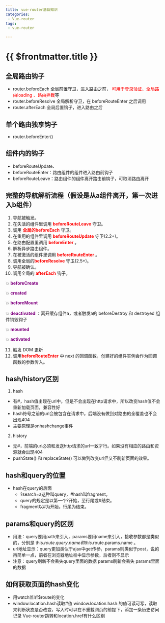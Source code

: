 ```yaml
---
title: vue-router基础知识
categories:
 - Vue-router
tags:
 - vue-router

---
```

# {{ $frontmatter.title }}
## 全局路由钩子
- router.beforeEach 全局前置守卫，进入路由之前，<font color= red> 可用于登录验证、全局路由loading 、路由拦截</font>等
- router.beforeResolve 全局解析守卫，在 beforeRouteEnter 之后调用
- router.afterEach 全局后置钩子，进入路由之后

## 单个路由独享钩子
- router.beforeEnter()

## 组件内的钩子
- beforeRouteUpdate、
- beforeRouteEnter：路由组件的组件进入路由前钩子
- beforeRouteLeave：路由组件的组件离开路由前钩子，可取消路由离开

## 完整的导航解析流程（假设是从a组件离开，第一次进入b组件）

1. 导航被触发。
2. 在失活的组件里调用 <font color= red>**beforeRouteLeave** </font> 守卫。
3. 调用 <font color= red>**全局的beforeEach** </font> 守卫。
4. 在重用的组件里调用 <font color= red>**beforeRouteUpdate** </font> 守卫(2.2+)。
5. 在路由配置里调用 <font color= red>**beforeEnter** </font>。
6. 解析异步路由组件。
7. 在被激活的组件里调用 <font color= red>**beforeRouteEnter** </font>。
8. 调用全局的<font color= red>**beforeResolve** </font>  守卫(2.5+)。
9. 导航被确认。
10. 调用全局的 <font color= red>**afterEach** </font>  钩子。

:boom: <font color= purple>**beforeCreate** </font>

:boom: <font color= purple>**created** </font>

:boom: <font color= purple>**beforeMount** </font>

:boom: <font color= purple>**deactivated** </font>：离开缓存组件a，或者触发a的 beforeDestroy 和 destroyed 组件销毁钩子

:boom: <font color= purple>**mounted** </font>

:boom: <font color= purple>**activated** </font>

11. 触发 DOM 更新
12. 调用<font color= red>**beforeRouteEnter** </font>  中 next 的回调函数，创建好的组件实例会作为回调函数的参数传入。


## hash/history区别
1. hash 
  + 有#，hash值出现在url中，但是不会出现在http请求中，所以改变hash值不会重新加载页面，兼容性好
  + hash符号之前的url会被包含在请求中，后端没有做到对路由的全覆盖也不会出现404
  + 主要原理是onhashchange事件
2. history 
  + 无#，前端的url必须和发送http请求的url一致才行。如果没有相应的路由和资源就会出现404
  + pushState() 和 replaceState() 可以做到改变url但又不刷新页面的效果。

## hash和query的位置
- hash在query的后面 
  + ?search=a这种叫query，#hash叫fragment。
  + query的规定是以第一个?开始，至行尾或#结束。
  + fragment以#为开始，行尾为结束。
## params和query的区别
- 用法：query要用path来引入，params要用name来引入，接收参数都是类似的，分别是 this.$route.query.name 和 this.$route.params.name 。
- url地址显示：query更加类似于ajax中get传参，params则类似于post，说的再简单一点，前者在浏览器地址栏中显示参数，后者则不显示
- 注意：query刷新不会丢失query里面的数据 params刷新会丢失 params里面的数据

## 如何获取页面的hash变化
- 用watch监听$route的变化
- window.location.hash读取#值 window.location.hash 的值可读可写，读取来判断状态是否改变，写入时可以在不重载网页的前提下，添加一条历史访问记录
Vue-router跳转和location.href有什么区别